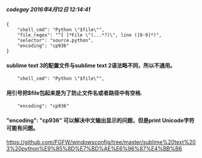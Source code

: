 
##### codegay 		2016年4月12日 12:14:41

```
{
    "shell_cmd": "Python \"$file\"",
    "file_regex": "^[ ]*File \"(...*?)\", line ([0-9]*)",
    "selector": "source.python",
    "encoding": "cp936"
}
```

#### sublime text 3的配置文件与sublime text 2语法略不同，所以不通用。

``` 
    "shell_cmd": "Python \"$file\"",
```
#### 用引号把$file包起来是为了防止文件名或者路径中有空格.

```
    "encoding": "cp936"
```
#### "encoding": "cp936" 可以解决中文输出显示的问题，但是print Unicode字符可能有问题。


https://github.com/FGFW/windowsconfig/tree/master/sublime%20text%203%20python%E9%85%8D%E7%BD%AE%E6%96%87%E4%BB%B6